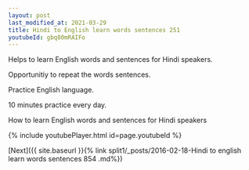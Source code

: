 ```yaml
---
layout: post
last_modified_at: 2021-03-29
title: Hindi to English learn words sentences 251 
youtubeId: gbq80mRAIFo
---
```

 
 
Helps to learn English words and sentences for Hindi speakers.

Opportunitiy to repeat the words sentences. 

Practice English language. 
 
10 minutes practice every day. 
 
How to learn English words and sentences for Hindi speakers 
 
{% include youtubePlayer.html id=page.youtubeId %}
 
 
[Next]({{ site.baseurl }}{% link  split1/_posts/2016-02-18-Hindi to english learn words sentences 854 .md%})
 
